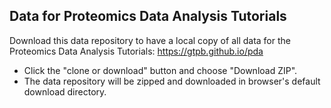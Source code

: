 Data for Proteomics Data Analysis Tutorials
----------------------

Download this data repository to have a local copy of all data for the Proteomics Data Analysis Tutorials:
https://gtpb.github.io/pda

- Click the "clone or download" button and choose "Download ZIP".
- The data repository will be zipped and downloaded in browser's default download directory.
